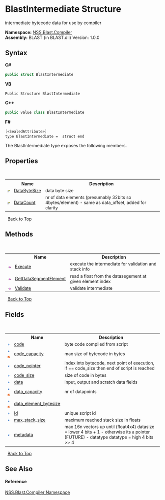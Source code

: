 # BlastIntermediate Structure
 

intermediate bytecode data for use by compiler

**Namespace:**&nbsp;<a href="26a25caa-f50b-92ad-f15c-dbb9db1493ae.md">NSS.Blast.Compiler</a><br />**Assembly:**&nbsp;BLAST (in BLAST.dll) Version: 1.0.0

## Syntax

**C#**<br />
``` C#
public struct BlastIntermediate
```

**VB**<br />
``` VB
Public Structure BlastIntermediate
```

**C++**<br />
``` C++
public value class BlastIntermediate
```

**F#**<br />
``` F#
[<SealedAttribute>]
type BlastIntermediate =  struct end
```

The BlastIntermediate type exposes the following members.


## Properties
&nbsp;<table><tr><th></th><th>Name</th><th>Description</th></tr><tr><td>![Public property](media/pubproperty.gif "Public property")</td><td><a href="8bf8e94c-1d3f-5b52-774d-76841dcb69ff.md">DataByteSize</a></td><td>
data byte size</td></tr><tr><td>![Public property](media/pubproperty.gif "Public property")</td><td><a href="de4bd4ac-a80f-63f2-a2a4-2e73fdb45d83.md">DataCount</a></td><td>
nr of data elements (presumably 32bits so 4bytes/element) - same as data_offset, added for clarity</td></tr></table>&nbsp;
<a href="#blastintermediate-structure">Back to Top</a>

## Methods
&nbsp;<table><tr><th></th><th>Name</th><th>Description</th></tr><tr><td>![Public method](media/pubmethod.gif "Public method")</td><td><a href="8ea1db06-a3d3-f2fd-4530-2e5f13daed96.md">Execute</a></td><td>
execute the intermediate for validation and stack info</td></tr><tr><td>![Public method](media/pubmethod.gif "Public method")</td><td><a href="e012afd1-a152-f5d8-94fc-975e6cb97e14.md">GetDataSegmentElement</a></td><td>
read a float from the datasegement at given element index</td></tr><tr><td>![Public method](media/pubmethod.gif "Public method")</td><td><a href="4e289403-008c-691f-b5ed-99abd5faf0a4.md">Validate</a></td><td>
validate intermediate</td></tr></table>&nbsp;
<a href="#blastintermediate-structure">Back to Top</a>

## Fields
&nbsp;<table><tr><th></th><th>Name</th><th>Description</th></tr><tr><td>![Public field](media/pubfield.gif "Public field")</td><td><a href="b600729d-69c6-e7da-b60d-a12ae52a77ce.md">code</a></td><td>
byte code compiled from script</td></tr><tr><td>![Public field](media/pubfield.gif "Public field")![Static member](media/static.gif "Static member")</td><td><a href="321446d6-7e13-66e5-0458-cbb7721a78b1.md">code_capacity</a></td><td>
max size of bytecode in bytes</td></tr><tr><td>![Public field](media/pubfield.gif "Public field")</td><td><a href="d115736c-a8a6-8e74-0a8b-95fb624179c6.md">code_pointer</a></td><td>
index into bytecode, next point of execution, if == code_size then end of script is reached</td></tr><tr><td>![Public field](media/pubfield.gif "Public field")</td><td><a href="a6a4e6d8-6342-5e0e-d480-73140adb77d1.md">code_size</a></td><td>
size of code in bytes</td></tr><tr><td>![Public field](media/pubfield.gif "Public field")</td><td><a href="df9ce676-9a09-e5b0-3e44-0ca6fe8eb81e.md">data</a></td><td>
input, output and scratch data fields</td></tr><tr><td>![Public field](media/pubfield.gif "Public field")![Static member](media/static.gif "Static member")</td><td><a href="db50f46b-565f-c93b-497f-14704b37c353.md">data_capacity</a></td><td>
nr of datapoints</td></tr><tr><td>![Public field](media/pubfield.gif "Public field")![Static member](media/static.gif "Static member")</td><td><a href="a203d5ba-3b83-988d-8cdc-2d7e3d73f0f2.md">data_element_bytesize</a></td><td></td></tr><tr><td>![Public field](media/pubfield.gif "Public field")</td><td><a href="4d938a0f-b97f-e021-4213-084aa1b003f4.md">Id</a></td><td>
unique script id</td></tr><tr><td>![Public field](media/pubfield.gif "Public field")</td><td><a href="b52f5d99-1327-8c4e-b6f6-3aab432c05d2.md">max_stack_size</a></td><td>
maximum reached stack size in floats</td></tr><tr><td>![Public field](media/pubfield.gif "Public field")</td><td><a href="1b4dd70d-faa4-2645-1467-712f3634a64a.md">metadata</a></td><td>
max 16n vectors up until (float4x4) datasize = lower 4 bits + 1 - otherwise its a pointer (FUTURE) - datatype datatype = high 4 bits >> 4</td></tr></table>&nbsp;
<a href="#blastintermediate-structure">Back to Top</a>

## See Also


#### Reference
<a href="26a25caa-f50b-92ad-f15c-dbb9db1493ae.md">NSS.Blast.Compiler Namespace</a><br />